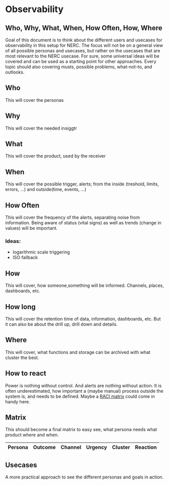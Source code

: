 # Observability

## Who, Why, What, When, How Often, How, Where
Goal of this document is to think about the different users and usecases for observability in this setup for NERC.
The focus will not be on a general view of all possible personas and usecases, but rather on the usecases that are most relevant to the NERC usecase.
For sure, some universal ideas will be covered and can be used as a starting point for other approaches.
Every topic should also covering musts, possible problems, what-not-to, and outlooks.

## Who
This will cover the personas

## Why
This will cover the needed insiggtr

## What
This will cover the product, used by the receiver

## When
This will cover the possible trigger, alerts; from the inside (treshold, limits, errors, ...) and outside(time, events, ...)

## How Often
This will cover the frequency of the alerts, separating noise from information.
Being aware of status (vital signs) as well as trends (change in values) will be important.
### Ideas:
- logarithmic scale triggering
- ISO fallback

## How
This will cover, how someone,something will be informed.
Channels, places, dashboards, etc.

## How long
This will cover the retention time of data, information, dashboards, etc.
But it can also be about the drill up, drill down and details.

## Where
This will cover, what functions and storage can be archived with what cluster the best.

## How to react
Power is nothing without control. And alerts are nothing without action.
It is often underestimated, how important a (maybe manual) process outside the system is, and needs to be defined.
Maybe a [RACI matrix](https://www.aihr.com/blog/raci-template/) could come in handy here.

## Matrix
This should become a final matrix to easy see, what persona needs what product where and when.

| Persona | Outcome | Channel | Urgency | Cluster | Reaction |
|---------|---------|---------|---------|---------|----------|

## Usecases
A more practical approach to see the different personas and goals in action.